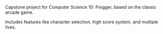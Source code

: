 Capstone project for Computer Science 10: Frogger, based on the classic arcade game.

Includes features like character selection, high score system, and multiple lives. 
